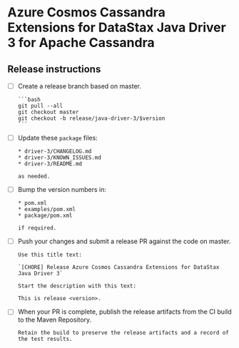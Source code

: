 # Azure Cosmos Cassandra Extensions for DataStax Java Driver 3 for Apache Cassandra
## Release instructions

- [ ] Create a release branch based on master.
  
      ```bash
      git pull --all
      git checkout master
      git checkout -b release/java-driver-3/$version
      ```

- [ ] Update these `package` files:

      * driver-3/CHANGELOG.md
      * driver-3/KNOWN_ISSUES.md
      * driver-3/README.md

      as needed.

- [ ] Bump the version numbers in:

      * pom.xml
      * examples/pom.xml
      * package/pom.xml

      if required.
      
- [ ] Push your changes and submit a release PR against the code on master.

      Use this title text:

      `[CHORE] Release Azure Cosmos Cassandra Extensions for DataStax Java Driver 3`

      Start the description with this text:

      This is release <version>.

- [ ] When your PR is complete, publish the release artifacts from the CI build to the Maven Repository.

      Retain the build to preserve the release artifacts and a record of the test results.
